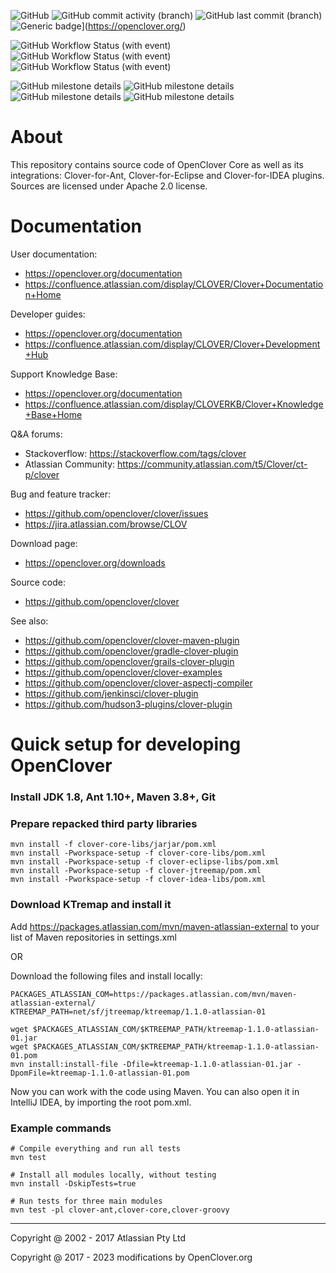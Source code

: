 ![GitHub](https://img.shields.io/github/license/openclover/clover)
![GitHub commit activity (branch)](https://img.shields.io/github/commit-activity/y/openclover/clover/master)
![GitHub last commit (branch)](https://img.shields.io/github/last-commit/openclover/clover/master)
![Generic badge](https://img.shields.io/badge/Website-openclover.org-green.svg)](https://openclover.org/)

![GitHub Workflow Status (with event)](https://img.shields.io/github/actions/workflow/status/openclover/clover/A-build-and-test.yml?label=JDK8)
![GitHub Workflow Status (with event)](https://img.shields.io/github/actions/workflow/status/openclover/clover/A-build-and-test-jdk11.yml?label=JDK11)
![GitHub Workflow Status (with event)](https://img.shields.io/github/actions/workflow/status/openclover/clover/A-build-and-test-jdk17.yml?label=JDK17)


![GitHub milestone details](https://img.shields.io/github/milestones/progress-percent/openclover/clover/11)
![GitHub milestone details](https://img.shields.io/github/milestones/progress-percent/openclover/clover/14)
![GitHub milestone details](https://img.shields.io/github/milestones/progress-percent/openclover/clover/15)
![GitHub milestone details](https://img.shields.io/github/milestones/progress-percent/openclover/clover/4)

# About #

This repository contains source code of OpenClover Core as well as its integrations: Clover-for-Ant, Clover-for-Eclipse
and Clover-for-IDEA plugins. Sources are licensed under Apache 2.0 license.

# Documentation #

User documentation:

* https://openclover.org/documentation
* https://confluence.atlassian.com/display/CLOVER/Clover+Documentation+Home

Developer guides:

* https://openclover.org/documentation
* https://confluence.atlassian.com/display/CLOVER/Clover+Development+Hub

Support Knowledge Base:

* https://openclover.org/documentation
* https://confluence.atlassian.com/display/CLOVERKB/Clover+Knowledge+Base+Home

Q&A forums:

* Stackoverflow: https://stackoverflow.com/tags/clover
* Atlassian Community: https://community.atlassian.com/t5/Clover/ct-p/clover

Bug and feature tracker:

* https://github.com/openclover/clover/issues
* https://jira.atlassian.com/browse/CLOV

Download page:

* https://openclover.org/downloads

Source code:

* https://github.com/openclover/clover

See also:

* https://github.com/openclover/clover-maven-plugin
* https://github.com/openclover/gradle-clover-plugin
* https://github.com/openclover/grails-clover-plugin
* https://github.com/openclover/clover-examples
* https://github.com/openclover/clover-aspectj-compiler
* https://github.com/jenkinsci/clover-plugin
* https://github.com/hudson3-plugins/clover-plugin

# Quick setup for developing OpenClover

### Install JDK 1.8, Ant 1.10+, Maven 3.8+, Git

### Prepare repacked third party libraries

```
mvn install -f clover-core-libs/jarjar/pom.xml
mvn install -Pworkspace-setup -f clover-core-libs/pom.xml
mvn install -Pworkspace-setup -f clover-eclipse-libs/pom.xml
mvn install -Pworkspace-setup -f clover-jtreemap/pom.xml
mvn install -Pworkspace-setup -f clover-idea-libs/pom.xml
```

### Download KTremap and install it

Add https://packages.atlassian.com/mvn/maven-atlassian-external to your list of Maven repositories in settings.xml

OR

Download the following files and install locally:

```
PACKAGES_ATLASSIAN_COM=https://packages.atlassian.com/mvn/maven-atlassian-external/
KTREEMAP_PATH=net/sf/jtreemap/ktreemap/1.1.0-atlassian-01

wget $PACKAGES_ATLASSIAN_COM/$KTREEMAP_PATH/ktreemap-1.1.0-atlassian-01.jar
wget $PACKAGES_ATLASSIAN_COM/$KTREEMAP_PATH/ktreemap-1.1.0-atlassian-01.pom
mvn install:install-file -Dfile=ktreemap-1.1.0-atlassian-01.jar -DpomFile=ktreemap-1.1.0-atlassian-01.pom
```

Now you can work with the code using Maven. You can also open it in IntelliJ IDEA,
by importing the root pom.xml.

### Example commands

```
# Compile everything and run all tests
mvn test

# Install all modules locally, without testing 
mvn install -DskipTests=true

# Run tests for three main modules
mvn test -pl clover-ant,clover-core,clover-groovy
```

---

Copyright @ 2002 - 2017 Atlassian Pty Ltd

Copyright @ 2017 - 2023 modifications by OpenClover.org
